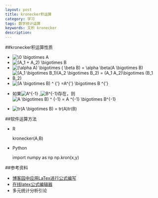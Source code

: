 ```yaml
---
layout: post
title: kronecker积运算	
category: 学习
tags: 数学统计运算
keywords: 叉积 kronecker
description: 
---
```

##kronecker积运算性质

- <img src="http://latex.codecogs.com/gif.latex?\ 0\bigotimes A =A \bigotimes 0 = 0 " title="\0 \bigotimes A" />

- <img src="http://latex.codecogs.com/gif.latex?\ (A_1 +A_2) \bigotimes B = (A_1 \bigotimes B) + (A_2 \bigotimes B)" title = "(A_1 + A_2) \bigotimes B" />

- <img src="http://latex.codecogs.com/gif.latex?\ (\alpha A) \bigotimes ( \beta B) = \alpha \beta(A \bigotimes B) " title = "(\alpha A) \bigotimes ( \beta B) = \alpha \beta(A \bigotimes B)" />

- <img src="http://latex.codecogs.com/gif.latex?\ (A_1 \bigotimes B_1)(A_2 \bigotimes B_2) = (A_1 A_2)\bigotimes (B_1 B_2) " title = "(A_1 \bigotimes B_1)(A_2 \bigotimes B_2) = (A_1 A_2)\bigotimes (B_1 B_2)" />

- <img src="http://latex.codecogs.com/gif.latex?\ (A \bigotimes B) ^ {'} =A^{'} \bigotimes B ^{'} " title = " (A \bigotimes B) ^ {'} =A^{'} \bigotimes B ^{'}" /> 
 
- 如果<img src="http://latex.codecogs.com/gif.latex?\ A^{-1} " title = "A^{-1}" />
,<img src="http://latex.codecogs.com/gif.latex?\ B^{-1} " title = "B^{-1}" />存在，则 <img src="http://latex.codecogs.com/gif.latex?\(A \bigotimes B) ^ {-1} = A  ^{-1} \bigotimes B^{-1}" title = "A \bigotimes B) ^ {-1} = A  ^{-1} \bigotimes B^{-1}" />

- <img src="http://latex.codecogs.com/gif.latex?\tr(A \bigotimes B) = tr(A)tr(B) " title = "tr(A \bigotimes B) = tr(A)tr(B)" />

##软件运算方法
- R

    kronecker(A,B)

- Python

    import numpy as np
    np.kron(x,y)


##参考资料
- [博客园中应用LaTex进行公式编写](http://www.xuebuyuan.com/393838.html)
- [在线latex公式编辑器](http://www.codecogs.com/latex/eqneditor.php)
- 多元统计分析引论



